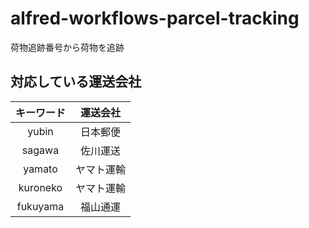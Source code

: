 # alfred-workflows-parcel-tracking

荷物追跡番号から荷物を追跡

## 対応している運送会社

| キーワード | 運送会社   |
|:----------:|:----------:|
| yubin      | 日本郵便   |
| sagawa     | 佐川運送   |
| yamato     | ヤマト運輸 |
| kuroneko   | ヤマト運輸 |
| fukuyama   | 福山通運   |

